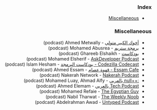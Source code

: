 <div dir="rtl" markdown="1">

### Index

* [Miscellaneous](#miscellaneous)


### Miscellaneous

* [أخوك الكبير متولي](https://anchor.fm/metwally) - Ahmed Metwally&rlm; (podcast)
* [برمجة ستريم](https://youtube.com/playlist?list=PL0_C_32YKLpx7K88481CY3J21cw85oFCM) - Mohamed Abusrea&rlm; (podcast)
* [بودكاست](https://youtube.com/playlist?list=PLvGNfY-tFUN-mGlfovyGACjPVmkzAsQFJ) - Ghareeb Elshaikh&rlm; (podcast)
* [AskDeveloper Podcast&rlm;](http://www.askdeveloper.com) - Mohamed Elsherif&rlm; (podcast)
* [Codezilla Codecast -&rlm; بودكاست البرمجة](https://youtube.com/playlist?list=PLsqPSxnrsWLuE-O3IKIUWy6Hmelz3bMWy) - Islam Hesham&rlm; (podcast)
* [Essam Cafe -&rlm; قهوة عصام](https://essamcafe.com) - Ahmed Essam&rlm; (podcast)
* [Nakerah Podcast&rlm;](https://nakerah.net/podcast) - Nakerah Network&rlm; (podcast)
* [null++:&lrm; بالعربي](https://nullplus.plus) - Mohamed Luay, Ahmad Alfy&rlm; (podcast)
* [Tech Podcast&rlm; بالعربي](https://anchor.fm/ahmdelemam) - Ahmed Elemam&rlm; (podcast)
* [The Egyptian Guy&rlm;](https://anchor.fm/refaie) - Mohamed Refaie&rlm; (podcast)
* [The Weekly Noob&rlm;](https://theweeklynoob.netlify.app) - Nabil Tharwat&rlm; (podcast)
* [Untyped Podcast&rlm;](https://logaretm.com/untyped/) - Abdelrahman Awad&rlm; (podcast)


</div>
